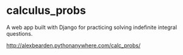 # calculus_probs
A web app built with Django for practicing solving indefinite integral questions.

http://alexbearden.pythonanywhere.com/calc_probs/
